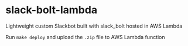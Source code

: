 # slack-bolt-lambda
Lightweight custom Slackbot built with slack_bolt hosted in AWS Lambda

Run `make deploy` and upload the `.zip` file to AWS Lambda function
